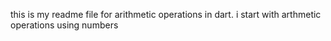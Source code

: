 this is my readme file for arithmetic operations in dart.
i start with arthmetic operations using numbers
